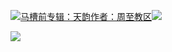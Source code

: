 [![](https://res.chinacath.cn/web/2024/11/08/1731030050068.png@!w100h100)马槽前专辑：天韵作者：周至教区![](https://res.chinacath.cn/web/icon/play-128.png)](http://www.zhouzhidiocese.com/track/104104)

![](https://res.chinacath.cn/web/images/2024/12/19/1734592676350.jpg)